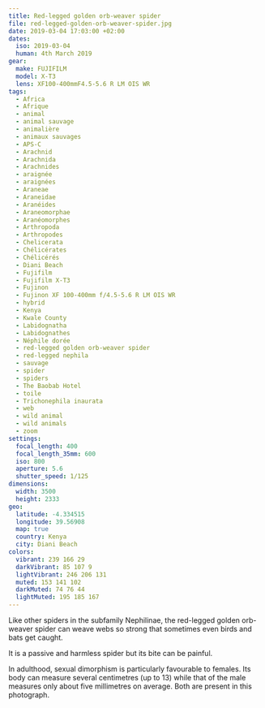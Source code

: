 ```yaml
---
title: Red-legged golden orb-weaver spider
file: red-legged-golden-orb-weaver-spider.jpg
date: 2019-03-04 17:03:00 +02:00
dates:
  iso: 2019-03-04
  human: 4th March 2019
gear:
  make: FUJIFILM
  model: X-T3
  lens: XF100-400mmF4.5-5.6 R LM OIS WR
tags:
  - Africa
  - Afrique
  - animal
  - animal sauvage
  - animalière
  - animaux sauvages
  - APS-C
  - Arachnid
  - Arachnida
  - Arachnides
  - araignée
  - araignées
  - Araneae
  - Araneidae
  - Aranéides
  - Araneomorphae
  - Aranéomorphes
  - Arthropoda
  - Arthropodes
  - Chelicerata
  - Chélicérates
  - Chélicérés
  - Diani Beach
  - Fujifilm
  - Fujifilm X-T3
  - Fujinon
  - Fujinon XF 100-400mm f/4.5-5.6 R LM OIS WR
  - hybrid
  - Kenya
  - Kwale County
  - Labidognatha
  - Labidognathes
  - Néphile dorée
  - red-legged golden orb-weaver spider
  - red-legged nephila
  - sauvage
  - spider
  - spiders
  - The Baobab Hotel
  - toile
  - Trichonephila inaurata
  - web
  - wild animal
  - wild animals
  - zoom
settings:
  focal_length: 400
  focal_length_35mm: 600
  iso: 800
  aperture: 5.6
  shutter_speed: 1/125
dimensions:
  width: 3500
  height: 2333
geo:
  latitude: -4.334515
  longitude: 39.56908
  map: true
  country: Kenya
  city: Diani Beach
colors:
  vibrant: 239 166 29
  darkVibrant: 85 107 9
  lightVibrant: 246 206 131
  muted: 153 141 102
  darkMuted: 74 76 44
  lightMuted: 195 185 167
---
```


Like other spiders in the subfamily Nephilinae, the red-legged golden orb-weaver spider can weave webs so strong that sometimes even birds and bats get caught.

It is a passive and harmless spider but its bite can be painful.

In adulthood, sexual dimorphism is particularly favourable to females. Its body can measure several centimetres (up to 13) while that of the male measures only about five millimetres on average. Both are present in this photograph.
